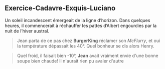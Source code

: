 ## Exercice-Cadavre-Exquis-Luciano
Un soleil incandescent émergeait de la ligne d’horizon. Dans quelques heures, il commencerait à réchauffer les pattes d’Albert engourdies par la nuit de l’hiver austral. 

>Jean parta de ce pas chez **BurgerKing** réclamer son *McFlurry*, et oui la température dépassait les 40°.
Quel bonheur se dis alors Henry.

>Quel froid, il faisait bien -10°, **Jean** avait vraiment envie d'une bonne soupe bien chaude!
Il n'aurait rien pu avaler d'autre

